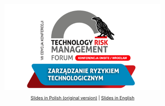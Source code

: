 <div align="center"> <img src="./logo.png"></a> 

[Slides in Polish (original version)](https://github.com/redcode-labs/talks/blob/master/TechRisk2022/pl/) | [Slides in English](https://github.com/redcode-labs/talks/blob/master/TechRisk2022/en)

</div>